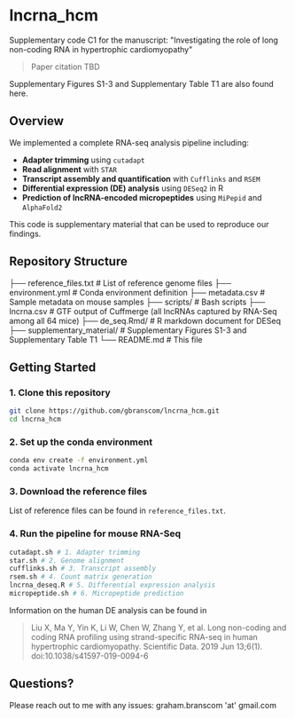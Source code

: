 # lncrna_hcm

Supplementary code C1 for the manuscript: "Investigating the role of long non-coding RNA in hypertrophic cardiomyopathy"

> Paper citation TBD

Supplementary Figures S1-3 and Supplementary Table T1 are also found here.

## Overview

We implemented a complete RNA-seq analysis pipeline including:

- **Adapter trimming** using `cutadapt`
- **Read alignment** with `STAR`
- **Transcript assembly and quantification** with `Cufflinks` and `RSEM`
- **Differential expression (DE) analysis** using `DESeq2` in R
- **Prediction of lncRNA-encoded micropeptides** using `MiPepid` and `AlphaFold2`

This code is supplementary material that can be used to reproduce our findings.

## Repository Structure
├── reference_files.txt     # List of reference genome files
├── environment.yml         # Conda environment definition
├── metadata.csv            # Sample metadata on mouse samples
├── scripts/                # Bash scripts
├── lncrna.csv              # GTF output of Cuffmerge (all lncRNAs captured by RNA-Seq among all 64 mice)
├── de_seq.Rmd/             # R markdown document for DESeq
├── supplementary_material/ # Supplementary Figures S1-3 and Supplementary Table T1
└── README.md               # This file

## Getting Started

### 1. Clone this repository

```bash
git clone https://github.com/gbranscom/lncrna_hcm.git
cd lncrna_hcm
```

### 2. Set up the conda environment

```bash
conda env create -f environment.yml
conda activate lncrna_hcm
```

### 3. Download the reference files

List of reference files can be found in `reference_files.txt`.

### 4. Run the pipeline for mouse RNA-Seq

```bash
cutadapt.sh # 1. Adapter trimming
star.sh # 2. Genome alignment
cufflinks.sh # 3. Transcript assembly
rsem.sh # 4. Count matrix generation
lncrna_deseq.R # 5. Differential expression analysis
micropeptide.sh # 6. Micropeptide prediction
```

Information on the human DE analysis can be found in

> Liu X, Ma Y, Yin K, Li W, Chen W, Zhang Y, et al. Long non-coding and coding RNA profiling using strand-specific RNA-seq in human hypertrophic cardiomyopathy. Scientific Data. 2019 Jun 13;6(1). doi:10.1038/s41597-019-0094-6

## Questions?

Please reach out to me with any issues: graham.branscom 'at' gmail.com